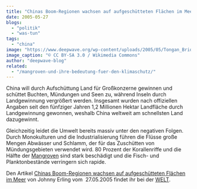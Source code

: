 ```yaml
---
title: "Chinas Boom-Regionen wachsen auf aufgeschütteten Flächen im Meer"
date: 2005-05-27
blogs: 
  - "politik"
  - "was-tun"
tags: 
  - "china"
image: "https://www.deepwave.org/wp-content/uploads/2005/05/Tongan_Bridge_-_west_end_-_land_reclamation_-_DSCF9224.jpg"
image_caption: "© CC BY-SA 3.0 / Wikimedia Commons"
author: "deepwave-blog"
related: 
  - "/mangroven-und-ihre-bedeutung-fuer-den-klimaschutz/"
---
```


China will durch Aufschüttung Land für Großkonzerne gewinnen und schüttet Buchten, Mündungen und Seen zu, während Inseln durch Landgewinnung vergrößert werden. Insgesamt wurden nach offiziellen Angaben seit den fünfziger Jahren 1,2 Millionen Hektar Landfläche durch Landgewinnung gewonnen, weshalb China weltweit am schnellsten Land dazugewinnt.

Gleichzeitig leidet die Umwelt bereits massiv unter den negativen Folgen. Durch Monokulturen und die Industrialisierung führen die Flüsse große Mengen Abwässer und Schlamm, der für das Zuschütten von Mündungsgebieten verwendet wird. 80 Prozent der Korallenriffe und die Hälfte der [Mangroven](https://www.deepwave.org/mangroven-und-ihre-bedeutung-fuer-den-klimaschutz/) sind stark beschädigt und die Fisch- und Planktonbestände verringern sich rapide.

Den Artikel [Chinas Boom-Regionen wachsen auf aufgeschütteten Flächen im Meer](https://www.welt.de/print-welt/article672628/Chinas-Boom-Regionen-wachsen-auf-aufgeschuetteten-Flaechen-im-Meer.html) von Johnny Erling vom  27.05.2005 findet ihr bei der [WELT](https://www.welt.de/).
